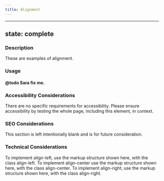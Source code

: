 ```yaml
---
title: Alignment
---
```


---
state: complete
---

### Description
These are examples of alignment.

### Usage
#### @todo Sara fix me.

### Accessibility Considerations
There are no specific requirements for accessibility. Please ensure accessibility by testing the whole page, including this element, in context.

### SEO Considerations
This section is left intentionally blank and is for future consideration.

### Technical Considerations
To implement align-left, use the markup structure shown here, with the class align-left.
To implement align-center use the markup structure shown here, with the class align-center.
To implement align-right, use the markup structure shown here, with the class align-right.
